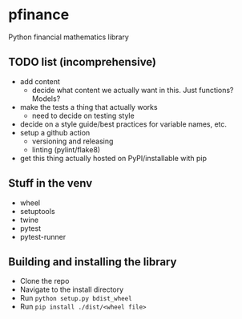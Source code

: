 # pfinance
Python financial mathematics library

## TODO list (incomprehensive)
- add content
  - decide what content we actually want in this. Just functions? Models?
- make the tests a thing that actually works
  - need to decide on testing style
- decide on a style guide/best practices for variable names, etc.
- setup a github action
  - versioning and releasing
  - linting (pylint/flake8)
- get this thing actually hosted on PyPI/installable with pip

## Stuff in the venv
- wheel
- setuptools
- twine
- pytest
- pytest-runner

## Building and installing the library
- Clone the repo
- Navigate to the install directory
- Run `python setup.py bdist_wheel`
- Run `pip install ./dist/<wheel file>`
